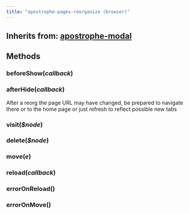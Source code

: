 ```yaml
---
title: "apostrophe-pages-reorganize (browser)"
---
```

## Inherits from: [apostrophe-modal](../apostrophe-modal/browser-apostrophe-modal.html)

## Methods
### beforeShow(*callback*)

### afterHide(*callback*)
After a reorg the page URL may have changed, be prepared to
navigate there or to the home page or just refresh to reflect
possible new tabs
### visit(*$node*)

### delete(*$node*)

### move(*e*)

### reload(*callback*)

### errorOnReload()

### errorOnMove()

